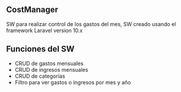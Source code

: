 ## CostManager
SW para realizar control de los gastos del mes, SW creado usando el framework Laravel version 10.x

## Funciones del SW
<ul>
    <li>CRUD de gastos mensuales</li>
    <li>CRUD de ingresos mensuales</li>
    <li>CRUD de categorias</li>
    <li>Filtro para ver gastos o ingresos por mes y año</li>
</ul>
